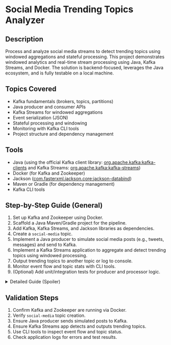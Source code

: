 # Social Media Trending Topics Analyzer

## Description
Process and analyze social media streams to detect trending topics using windowed aggregations and stateful processing. This project demonstrates windowed analytics and real-time stream processing using Java, Kafka Streams, and Docker. The solution is backend-focused, leverages the Java ecosystem, and is fully testable on a local machine.

## Topics Covered
- Kafka fundamentals (brokers, topics, partitions)
- Java producer and consumer APIs
- Kafka Streams for windowed aggregations
- Event serialization (JSON)
- Stateful processing and windowing
- Monitoring with Kafka CLI tools
- Project structure and dependency management

## Tools
- Java (using the official Kafka client library: [org.apache.kafka:kafka-clients](https://mvnrepository.com/artifact/org.apache.kafka/kafka-clients) and Kafka Streams: [org.apache.kafka:kafka-streams](https://mvnrepository.com/artifact/org.apache.kafka/kafka-streams))
- Docker (for Kafka and Zookeeper)
- Jackson ([com.fasterxml.jackson.core:jackson-databind](https://mvnrepository.com/artifact/com.fasterxml.jackson.core/jackson-databind))
- Maven or Gradle (for dependency management)
- Kafka CLI tools

## Step-by-Step Guide (General)
1. Set up Kafka and Zookeeper using Docker.
2. Scaffold a Java Maven/Gradle project for the pipeline.
3. Add Kafka, Kafka Streams, and Jackson libraries as dependencies.
4. Create a `social-media` topic.
5. Implement a Java producer to simulate social media posts (e.g., tweets, messages) and send to Kafka.
6. Implement a Kafka Streams application to aggregate and detect trending topics using windowed processing.
7. Output trending topics to another topic or log to console.
8. Monitor event flow and topic stats with CLI tools.
9. (Optional) Add unit/integration tests for producer and processor logic.

<details>
<summary>Detailed Guide (Spoiler)</summary>

### 1. Set up Kafka and Zookeeper with Docker
- Use Docker Compose as in previous projects.

### 2. Scaffold Java Project & Add Dependencies
- Use Maven or Gradle to create a new Java project.
- Add dependencies for Kafka client, Kafka Streams, and Jackson in `pom.xml` or `build.gradle`.

### 3. Create the Topic
- Use CLI: `docker exec -it <kafka_container_id> kafka-topics --create --topic social-media --bootstrap-server localhost:9092 --partitions 2 --replication-factor 1`

### 4. Implement Java Social Media Producer
- Simulate posts (e.g., `{ "userId": "u1", "message": "Kafka is awesome!", "timestamp": 1680000000000 }`).
- Serialize as JSON using Jackson.
- Send events to `social-media` topic.

### 5. Kafka Streams Trending Topics Analyzer
- Use Kafka Streams API to process `social-media` topic.
- Use windowed aggregations to count keyword frequency over time windows.
- Output trending topics to another topic or log to console.

### 6. Monitor with CLI Tools
- Use `kafka-console-consumer` to view events.
- Use `kafka-topics --describe` for topic info.

### 7. (Optional) Add Unit/Integration Tests
- Use JUnit/Testcontainers to test producer and processor logic.

</details>

## Validation Steps
1. Confirm Kafka and Zookeeper are running via Docker.
2. Verify `social-media` topic creation.
3. Ensure Java producer sends simulated posts to Kafka.
4. Ensure Kafka Streams app detects and outputs trending topics.
5. Use CLI tools to inspect event flow and topic status.
6. Check application logs for errors and test results.
